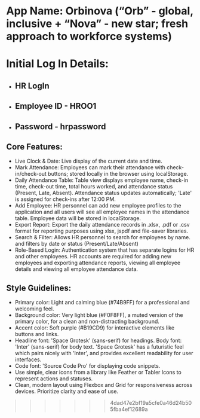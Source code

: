 
# **App Name**: Orbinova (“Orb” - global, inclusive + “Nova” - new star; fresh approach to workforce systems)


# **Initial Log In Details**: 

- ## HR LogIn
-   ## Employee ID - HROO1
-   ## Password - hrpassword



## Core Features:

- Live Clock & Date: Live display of the current date and time.
- Mark Attendance: Employees can mark their attendance with check-in/check-out buttons; stored locally in the browser using localStorage.
- Daily Attendance Table: Table view displays employee name, check-in time, check-out time, total hours worked, and attendance status (Present, Late, Absent). Attendance status updates automatically; 'Late' is assigned for check-ins after 12:00 PM.
- Add Employee: HR personnel can add new employee profiles to the application and all users will see all employee names in the attendance table. Employee data will be stored in localStorage.
- Export Report: Export the daily attendance records in .xlsx, .pdf or .csv format for reporting purposes using xlsx, jspdf and file-saver libraries.
- Search & Filter: Allows HR personnel to search for employees by name. and filters by date or status (Present/Late/Absent)
- Role-Based Login: Authentication system that has separate logins for HR and other employees. HR accounts are required for adding new employees and exporting attendance reports, viewing all employee details and viewing all employee attendance data.

## Style Guidelines:

- Primary color: Light and calming blue (#74B9FF) for a professional and welcoming feel.
- Background color: Very light blue (#F0F8FF), a muted version of the primary color, for a clean and non-distracting background.
- Accent color: Soft purple (#B19CD9) for interactive elements like buttons and links.
- Headline font: 'Space Grotesk' (sans-serif) for headings. Body font: 'Inter' (sans-serif) for body text. 'Space Grotesk' has a futuristic feel which pairs nicely with 'Inter', and provides excellent readability for user interfaces.
- Code font: 'Source Code Pro' for displaying code snippets.
- Use simple, clear icons from a library like Feather or Tabler Icons to represent actions and statuses.
- Clean, modern layout using Flexbox and Grid for responsiveness across devices. Prioritize clarity and ease of use.
>>>>>>> 4dad47e2bf19a5cfe0a46d24b505fba4ef12689a
